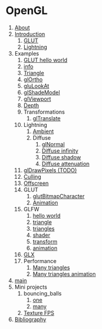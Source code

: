 # OpenGL

1.  [About](about.md)
1.  [Introduction](introduction.md)
    1.  [GLUT](glut.md)
    1.  [Lightning](lightning.md)
1.  Examples
    1.  [GLUT hello world](hello_world.c)
    1.  [info](info.c)
    1.  [Triangle](triangl.c)
    1.  [glOrtho](ortho.c)
    1.  [gluLookAt](look_at.c)
    1.  [glShadeModel](shade_model.c)
    1.  [glViewport](viewport.c)
    1.  [Depth](depth.c)
    1.  Transformations
        1.  [glTranslate](glTranslate.c)
    1.  Lightning
        1.  [Ambient](ambient.c)
        1.  Diffuse
            1.  [glNormal](normal.c)
            1.  [Diffuse infinity](diffuse_infinity.c)
            1.  [Diffuse shadow](diffuse_shadow.c)
            1.  [Diffuse attenuation](diffuse_attenuation.c)
    1.  [glDrawPixels (TODO)](draw_pixels.c)
    1.  [Culling](culling.c)
    1.  [Offscreen](offscreen.c)
    1.  GLUT
        1. [glutBitmapCharacter](bitmap_character.c)
        1. [Animation](animation.c)
    1.  GLFW
        1. [hello world](glfw_hello_world.c)
        1. [triangle](glfw_triangle.c)
        1. [triangles](glfw_triangles.c)
        1. [shader](glfw_shader.c)
        1. [transform](glfw_transform.c)
        1. [animation](glfw_animation.c)
    1.  [GLX](glx.c)
    1.  Performance
        1.  [Many triangles](many_triangles.c)
        1.  [Many triangles animation](many_triangles_animation.c)
1.  [main](main.cpp)
1.  Mini projects
    1.  bouncing_balls
        1. [one](bouncing_balls_one.cpp)
        1. [many](bouncing_balls_many.cpp)
    1.  [Texture FPS](texture_fps.cpp)
1.  [Bibliography](bibliography.md)
